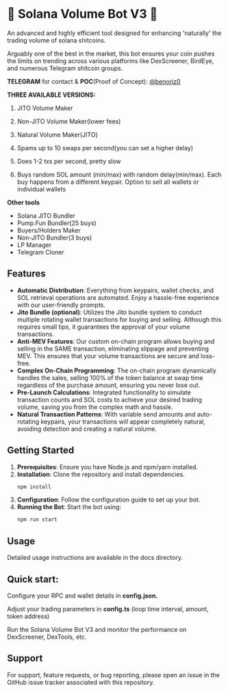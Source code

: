# 🚀 Solana Volume Bot V3 🚀

An advanced and highly efficient tool designed for enhancing 'naturally' the trading volume of solana shitcoins. 

Arguably one of the best in the market, this bot ensures your coin pushes the limits on trending across various platforms like DexScreener, BirdEye, and numerous Telegram shitcoin groups.

**TELEGRAM** for contact & **POC**(Proof of Concept): [@benoriz0](https://t.me/benoriz0)

**THREE AVAILABLE VERSIONS:**
1. JITO Volume Maker
2. Non-JITO Volume Maker(lower fees)
3. Natural Volume Maker(JITO)

1. Spams up to 10 swaps per second(you can set a higher delay)
2. Does 1-2 txs per second, pretty slow
3. Buys random SOL amount (min/max) with random delay(min/max). Each buy happens from a different keypair. Option to sell all wallets or individual wallets

   

**Other tools**
- Solana JITO Bundler
- Pump.Fun Bundler(25 buys)
- Buyers/Holders Maker
- Non-JITO Bundler(3 buys)
- LP Manager
- Telegram Cloner

## Features

- **Automatic Distribution**: Everything from keypairs, wallet checks, and SOL retrieval operations are automated. Enjoy a hassle-free experience with our user-friendly prompts.
- **Jito Bundle (optional)**: Utilizes the Jito bundle system to conduct multiple rotating wallet transactions for buying and selling. Although this requires small tips, it guarantees the approval of your volume transactions.
- **Anti-MEV Features**: Our custom on-chain program allows buying and selling in the SAME transaction, eliminating slippage and preventing MEV. This ensures that your volume transactions are secure and loss-free.
- **Complex On-Chain Programming**: The on-chain program dynamically handles the sales, selling 100% of the token balance at swap time regardless of the purchase amount, ensuring you never lose out.
- **Pre-Launch Calculations**: Integrated functionality to simulate transaction counts and SOL costs to achieve your desired trading volume, saving you from the complex math and hassle.
- **Natural Transaction Patterns**: With variable send amounts and auto-rotating keypairs, your transactions will appear completely natural, avoiding detection and creating a natural volume.

## Getting Started

1. **Prerequisites**: Ensure you have Node.js and npm/yarn installed.
2. **Installation**: Clone the repository and install dependencies.
   ```bash
   npm install

   
3. **Configuration**: Follow the configuration guide to set up your bot.
4. **Running the Bot**: Start the bot using:
   ```bash
   npm run start

## Usage
Detailed usage instructions are available in the docs directory. 

## Quick start:

Configure your RPC and wallet details in **config.json.**

Adjust your trading parameters in **config.ts** (loop time interval, amount, token address)

Run the Solana Volume Bot V3 and monitor the performance on DexScreener, DexTools, etc.

## Support
For support, feature requests, or bug reporting, please open an issue in the GitHub issue tracker associated with this repository.
